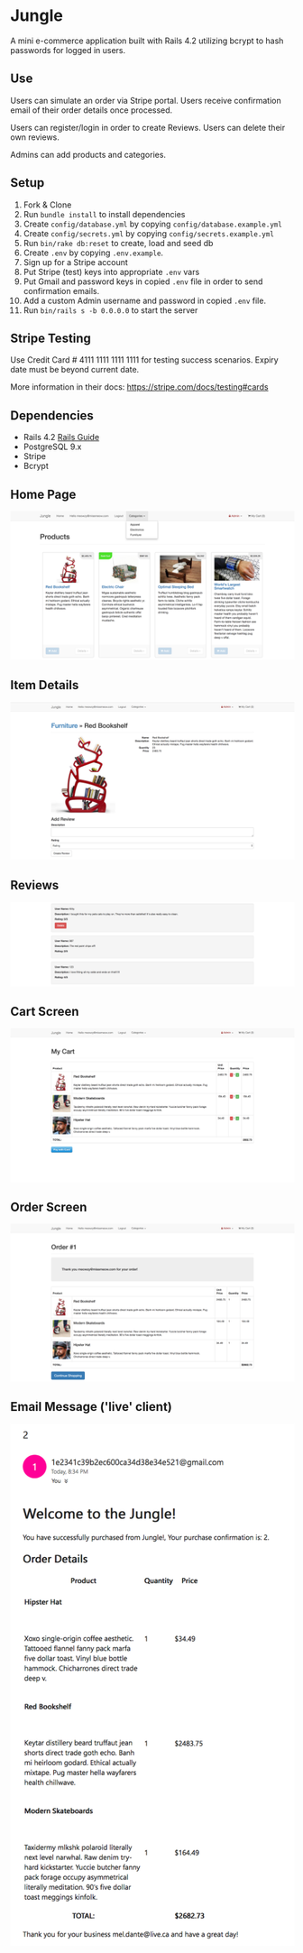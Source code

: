 # Jungle

A mini e-commerce application built with Rails 4.2 utilizing bcrypt to hash passwords for logged in users. 

## Use

Users can simulate an order via Stripe portal. Users receive confirmation email of their order details once processed.

Users can register/login in order to create Reviews. Users can delete their own reviews.  

Admins can add products and categories. 


## Setup

1. Fork & Clone
2. Run `bundle install` to install dependencies
3. Create `config/database.yml` by copying `config/database.example.yml`
4. Create `config/secrets.yml` by copying `config/secrets.example.yml`
5. Run `bin/rake db:reset` to create, load and seed db
6. Create `.env` by copying `.env.example`.
7. Sign up for a Stripe account
8. Put Stripe (test) keys into appropriate `.env` vars
9. Put Gmail and password keys in copied `.env` file in order to send confirmation emails. 
10. Add a custom Admin username and password in copied `.env` file. 
11. Run `bin/rails s -b 0.0.0.0` to start the server

## Stripe Testing

Use Credit Card # 4111 1111 1111 1111 for testing success scenarios. Expiry date must be beyond current date. 

More information in their docs: <https://stripe.com/docs/testing#cards>

## Dependencies

* Rails 4.2 [Rails Guide](http://guides.rubyonrails.org/v4.2/)
* PostgreSQL 9.x
* Stripe
* Bcrypt

## Home Page
!["Home Page!"](https://github.com/zzidante/jungle-rails/blob/master/Jungle%20App%20Screenshots/1.%20Home%20Page.png?raw=true)

## Item Details
!["Item Details!"](https://github.com/zzidante/jungle-rails/blob/master/Jungle%20App%20Screenshots/2.%20Item%20details.png?raw=true)

## Reviews
!["Reviews!"](https://github.com/zzidante/jungle-rails/blob/master/Jungle%20App%20Screenshots/3.%20Reviews.png?raw=true)

## Cart Screen
!["Cart Screen!"](https://github.com/zzidante/jungle-rails/blob/master/Jungle%20App%20Screenshots/4.%20Cart%20Screen.png?raw=true)

## Order Screen
!["Order Screen!"](https://github.com/zzidante/jungle-rails/blob/master/Jungle%20App%20Screenshots/5.%20Order%20Screen.png?raw=true)

## Email Message ('live' client)
!["Email Message!"](https://github.com/zzidante/jungle-rails/blob/master/Jungle%20App%20Screenshots/6.%20Email%20Message.png?raw=true)
